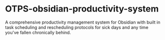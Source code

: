 # OTPS-obsidian-productivity-system
A comprehensive productivity management system for Obsidian with built in task scheduling and rescheduling protocols for sick days and any time you've fallen chronically behind. 

